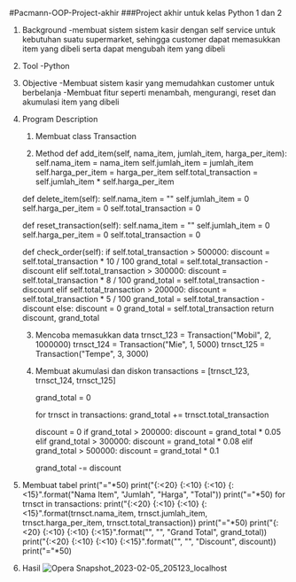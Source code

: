 #Pacmann-OOP-Project-akhir
###Project akhir untuk kelas Python 1 dan 2

1. Background
-membuat sistem sistem kasir dengan self service untuk kebutuhan suatu supermarket, sehingga customer dapat memasukkan item yang dibeli serta dapat mengubah item yang dibeli

2. Tool
  -Python

3. Objective
   -Membuat sistem kasir yang memudahkan customer untuk berbelanja
   -Membuat fitur seperti menambah, mengurangi, reset dan akumulasi item yang dibeli

4. Program Description
   
   1. Membuat class Transaction
      
   
      
   2. Method
      def add_item(self, nama_item, jumlah_item, harga_per_item):
        self.nama_item = nama_item
        self.jumlah_item = jumlah_item
        self.harga_per_item = harga_per_item
        self.total_transaction = self.jumlah_item * self.harga_per_item

    def delete_item(self):
        self.nama_item = ""
        self.jumlah_item = 0
        self.harga_per_item = 0
        self.total_transaction = 0

    def reset_transaction(self):
        self.nama_item = ""
        self.jumlah_item = 0
        self.harga_per_item = 0
        self.total_transaction = 0

    def check_order(self):
        if self.total_transaction > 500000:
            discount = self.total_transaction * 10 / 100
            grand_total = self.total_transaction - discount
        elif self.total_transaction > 300000:
            discount = self.total_transaction * 8 / 100
            grand_total = self.total_transaction - discount
        elif self.total_transaction > 200000:
            discount = self.total_transaction * 5 / 100
            grand_total = self.total_transaction - discount
        else:
            discount = 0
            grand_total = self.total_transaction
        return discount, grand_total
        
        
   3. Mencoba memasukkan data
      trnsct_123 = Transaction("Mobil", 2, 1000000)
      trnsct_124 = Transaction("Mie", 1, 5000)
      trnsct_125 = Transaction("Tempe", 3, 3000)
      
   4. Membuat akumulasi dan diskon
      transactions = [trnsct_123, trnsct_124, trnsct_125]

      grand_total = 0

      for trnsct in transactions:
          grand_total += trnsct.total_transaction
    
      discount = 0
      if grand_total > 200000:
        discount = grand_total * 0.05
      elif grand_total > 300000:
        discount = grand_total * 0.08
      elif grand_total > 500000:
        discount = grand_total * 0.1
    
      grand_total -= discount
      
  5. Membuat tabel
     print("="*50)
     print("{:<20} {:<10} {:<10} {:<15}".format("Nama Item", "Jumlah", "Harga", "Total"))
     print("="*50)
    for trnsct in transactions:
      print("{:<20} {:<10} {:<10} {:<15}".format(trnsct.nama_item, trnsct.jumlah_item, trnsct.harga_per_item, trnsct.total_transaction))
    print("="*50)
    print("{:<20} {:<10} {:<10} {:<15}".format("", "", "Grand Total", grand_total))
    print("{:<20} {:<10} {:<10} {:<15}".format("", "", "Discount", discount))
    print("="*50)
 
 6. Hasil
    ![Opera Snapshot_2023-02-05_205123_localhost](https://user-images.githubusercontent.com/88522243/216823376-c45bcbf0-e623-4365-b6c2-32a268af3246.png)
